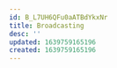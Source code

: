```yaml
---
id: B_L7UH6QFu0aATBdYkxNr
title: Broadcasting
desc: ''
updated: 1639759165196
created: 1639759165196
---
```


